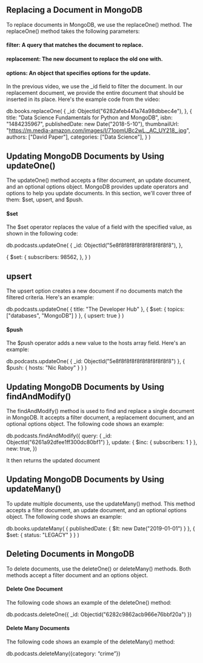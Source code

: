 ## Replacing a Document in MongoDB
To replace documents in MongoDB, we use the replaceOne() method. The replaceOne() method takes the following parameters:

#### filter: A query that matches the document to replace.
#### replacement: The new document to replace the old one with.
#### options: An object that specifies options for the update.

In the previous video, we use the _id field to filter the document. In our replacement document, we provide the entire document that should be inserted in its place. Here's the example code from the video:

db.books.replaceOne(
  {
    _id: ObjectId("6282afeb441a74a98dbbec4e"),
  },
  {
    title: "Data Science Fundamentals for Python and MongoDB",
    isbn: "1484235967",
    publishedDate: new Date("2018-5-10"),
    thumbnailUrl:
      "https://m.media-amazon.com/images/I/71opmUBc2wL._AC_UY218_.jpg",
    authors: ["David Paper"],
    categories: ["Data Science"],
  }
)


## Updating MongoDB Documents by Using updateOne()
The updateOne() method accepts a filter document, an update document, and an optional options object. MongoDB provides update operators and options to help you update documents. In this section, we'll cover three of them: $set, upsert, and $push.

#### $set
The $set operator replaces the value of a field with the specified value, as shown in the following code:

db.podcasts.updateOne(
  {
    _id: ObjectId("5e8f8f8f8f8f8f8f8f8f8f8"),
  },

  {
    $set: {
      subscribers: 98562,
    },
  }
)

## upsert
The upsert option creates a new document if no documents match the filtered criteria. Here's an example:

db.podcasts.updateOne(
  { title: "The Developer Hub" },
  { $set: { topics: ["databases", "MongoDB"] } },
  { upsert: true }
)

#### $push
The $push operator adds a new value to the hosts array field. Here's an example:

db.podcasts.updateOne(
  { _id: ObjectId("5e8f8f8f8f8f8f8f8f8f8f8") },
  { $push: { hosts: "Nic Raboy" } }
)

## Updating MongoDB Documents by Using findAndModify()
The findAndModify() method is used to find and replace a single document in MongoDB. It accepts a filter document, a replacement document, and an optional options object. The following code shows an example:

db.podcasts.findAndModify({
  query: { _id: ObjectId("6261a92dfee1ff300dc80bf1") },
  update: { $inc: { subscribers: 1 } },
  new: true,
})

It then returns the updated document


## Updating MongoDB Documents by Using updateMany()
To update multiple documents, use the updateMany() method. This method accepts a filter document, an update document, and an optional options object. The following code shows an example:

db.books.updateMany(
  { publishedDate: { $lt: new Date("2019-01-01") } },
  { $set: { status: "LEGACY" } }
)


## Deleting Documents in MongoDB
To delete documents, use the deleteOne() or deleteMany() methods. Both methods accept a filter document and an options object.

#### Delete One Document
The following code shows an example of the deleteOne() method:

db.podcasts.deleteOne({ _id: Objectid("6282c9862acb966e76bbf20a") })

#### Delete Many Documents
The following code shows an example of the deleteMany() method:

db.podcasts.deleteMany({category: “crime”})